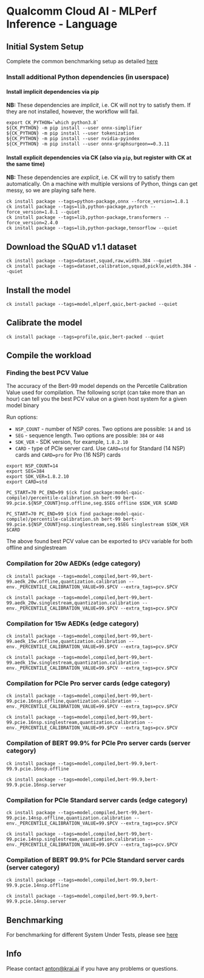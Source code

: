 # Qualcomm Cloud AI - MLPerf Inference - Language

## Initial System Setup

Complete the common benchmarking setup as detailed [here](https://github.com/krai/ck-qaic/blob/main/program/README.md)


### Install additional Python dependencies (in userspace)

#### Install implicit dependencies via pip

**NB:** These dependencies are _implicit_, i.e. CK will not try to satisfy them. If they are not installed, however, the workflow will fail.

```
export CK_PYTHON=`which python3.8`
${CK_PYTHON} -m pip install --user onnx-simplifier
${CK_PYTHON} -m pip install --user tokenization
${CK_PYTHON} -m pip install --user nvidia-pyindex
${CK_PYTHON} -m pip install --user onnx-graphsurgeon==0.3.11
```

#### Install explicit dependencies via CK (also via `pip`, but register with CK at the same time)

**NB:** These dependencies are _explicit_, i.e. CK will try to satisfy them automatically. On a machine with multiple versions of Python, things can get messy, so we are playing safe here.

```
ck install package --tags=python-package,onnx --force_version=1.8.1
ck install package --tags=lib,python-package,pytorch --force_version=1.8.1 --quiet
ck install package --tags=lib,python-package,transformers --force_version=2.4.0
ck install package --tags=lib,python-package,tensorflow --quiet
```

<a name="prepare_squad_download"></a>
##  Download the SQuAD v1.1 dataset

```
ck install package --tags=dataset,squad,raw,width.384 --quiet
ck install package --tags=dataset,calibration,squad,pickle,width.384 --quiet
```

<a name="prepare_install_model"></a>
##  Install the model

```
ck install package --tags=model,mlperf,qaic,bert-packed --quiet
```

<a name="prepare_calibrate_model"></a>
## Calibrate the model

```
ck install package --tags=profile,qaic,bert-packed --quiet
```

<a name="prepare_compile_workload"></a>
## Compile the workload

### Finding the best PCV Value
The accuracy of the Bert-99 model depends on the Percetile Calibration Value used for compilation. The following script (can take more than an hour) can tell you the best PCV value on a given host system for a given model binary

Run options:
* `NSP_COUNT` - number of NSP cores. Two options are possible: `14` and `16`
* `SEG` - sequence length. Two options are possible: `384` or `448`
* `SDK_VER` - SDK version, for example, `1.8.2.10`
* `CARD` - type of PCIe server card. Use `CARD=std` for Standard (14 NSP) cards and `CARD=pro` for Pro (16 NSP) cards
```
export NSP_COUNT=14
export SEG=384
export SDK_VER=1.8.2.10
export CARD=std
```
```
PC_START=70 PC_END=99 $(ck find package:model-qaic-compile)/percentile-calibration.sh bert-99 bert-99.pcie.${NSP_COUNT}nsp.offline,seg.$SEG offline $SDK_VER $CARD
```
```
PC_START=70 PC_END=99 $(ck find package:model-qaic-compile)/percentile-calibration.sh bert-99 bert-99.pcie.${NSP_COUNT}nsp.singlestream,seg.$SEG singlestream $SDK_VER $CARD
```
The above found best PCV value can be exported to `$PCV` variable for both offline and singlestream
### Compilation for 20w AEDKs (edge category)

```
ck install package --tags=model,compiled,bert-99,bert-99.aedk_20w.offline,quantization.calibration --env._PERCENTILE_CALIBRATION_VALUE=99.$PCV --extra_tags=pcv.$PCV
```
```
ck install package --tags=model,compiled,bert-99,bert-99.aedk_20w.singlestream,quantization.calibration --env._PERCENTILE_CALIBRATION_VALUE=99.$PCV --extra_tags=pcv.$PCV

```

### Compilation for 15w AEDKs (edge category)

```
ck install package --tags=model,compiled,bert-99,bert-99.aedk_15w.offline,quantization.calibration --env._PERCENTILE_CALIBRATION_VALUE=99.$PCV --extra_tags=pcv.$PCV
```
```
ck install package --tags=model,compiled,bert-99,bert-99.aedk_15w.singlestream,quantization.calibration --env._PERCENTILE_CALIBRATION_VALUE=99.$PCV --extra_tags=pcv.$PCV
```

### Compilation for PCIe Pro server cards (edge category)

```
ck install package --tags=model,compiled,bert-99,bert-99.pcie.16nsp.offline,quantization.calibration --env._PERCENTILE_CALIBRATION_VALUE=99.$PCV --extra_tags=pcv.$PCV
```
```
ck install package --tags=model,compiled,bert-99,bert-99.pcie.16nsp.singlestream,quantization.calibration --env._PERCENTILE_CALIBRATION_VALUE=99.$PCV --extra_tags=pcv.$PCV
```

### Compilation of BERT 99.9% for PCIe Pro server cards (server category)

```
ck install package --tags=model,compiled,bert-99.9,bert-99.9.pcie.16nsp.offline
```
```
ck install package --tags=model,compiled,bert-99.9,bert-99.9.pcie.16nsp.server
```

### Compilation for PCIe Standard server cards (edge category)

```
ck install package --tags=model,compiled,bert-99,bert-99.pcie.14nsp.offline,quantization.calibration --env._PERCENTILE_CALIBRATION_VALUE=99.$PCV --extra_tags=pcv.$PCV
```
```
ck install package --tags=model,compiled,bert-99,bert-99.pcie.14nsp.singlestream,quantization.calibration --env._PERCENTILE_CALIBRATION_VALUE=99.$PCV --extra_tags=pcv.$PCV
```

### Compilation of BERT 99.9% for PCIe Standard server cards (server category)

```
ck install package --tags=model,compiled,bert-99.9,bert-99.9.pcie.14nsp.offline
```
```
ck install package --tags=model,compiled,bert-99.9,bert-99.9.pcie.14nsp.server
```

## Benchmarking
For benchmarking for different System Under Tests, please see [here](https://github.com/krai/ck-qaic/blob/main/program/packed-bert-qaic-loadgen/README.benchmarking.md)

## Info

Please contact anton@krai.ai if you have any problems or questions.
